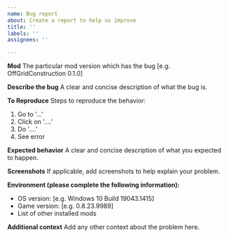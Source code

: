 ```yaml
---
name: Bug report
about: Create a report to help us improve
title: ''
labels: ''
assignees: ''

---
```


**Mod**
The particular mod version which has the bug [e.g. OffGridConstruction 0.1.0]

**Describe the bug**
A clear and concise description of what the bug is.

**To Reproduce**
Steps to reproduce the behavior:
1. Go to '...'
2. Click on '....'
3. Do '....'
4. See error

**Expected behavior**
A clear and concise description of what you expected to happen.

**Screenshots**
If applicable, add screenshots to help explain your problem.

**Environment (please complete the following information):**
 - OS version: [e.g. Windows 10 Build 19043.1415]
 - Game version: [e.g. 0.8.23.9989]
 - List of other installed mods

**Additional context**
Add any other context about the problem here.
